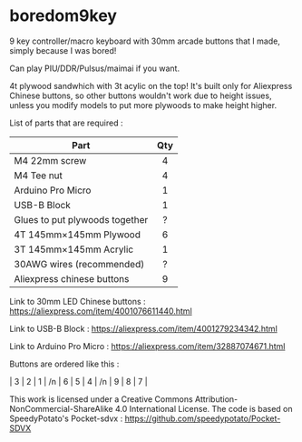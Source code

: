 # boredom9key
9 key controller/macro keyboard with 30mm arcade buttons that I made, simply because I was bored!

Can play PIU/DDR/Pulsus/maimai if you want. 

4t plywood sandwhich with 3t acylic on the top!
It's built only for Aliexpress Chinese buttons, so other buttons wouldn't work due to height issues, unless you modify models to put more plywoods to make height higher.

List of parts that are required :

| Part | Qty |
| --- |:---:|
| M4 22mm screw | 4 |
| M4 Tee nut | 4 |
| Arduino Pro Micro | 1 |
| USB-B Block | 1 |
| Glues to put plywoods together | ? |
| 4T 145mm×145mm Plywood | 6 |
| 3T 145mm×145mm Acrylic | 1 |
| 30AWG wires (recommended) | ? |
| Aliexpress chinese buttons | 9 |

Link to 30mm LED Chinese buttons
: https://aliexpress.com/item/4001076611440.html

Link to USB-B Block
: https://aliexpress.com/item/4001279234342.html

Link to Arduino Pro Micro
: https://aliexpress.com/item/32887074671.html

Buttons are ordered like this : 

| 3 | 2 | 1 | /n
| 6 | 5 | 4 | /n
| 9 | 8 | 7 |

This work is licensed under a Creative Commons Attribution-NonCommercial-ShareAlike 4.0 International License.
The code is based on SpeedyPotato's Pocket-sdvx : https://github.com/speedypotato/Pocket-SDVX
